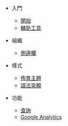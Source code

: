 
* 入門
	* [開始](start.md)
	* [輔助工具](docsify-cli.md)

* 組織
	* [側邊欄](sidebar.md)

* 樣式
	* [佈景主題](theme.md)
	* [語法突顯](syntax-highlight.md)

* 功能
	* [查詢](search.md)
	* [Google Analytics](google-analytics.md)
